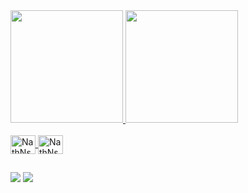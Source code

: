 <!--
**nathNsN/nathNsN** is a ✨ _special_ ✨ repository because its `README.md` (this file) appears on your GitHub profile.

Here are some ideas to get you started:

- 🔭 I’m currently working on ...
- 🌱 I’m currently learning ...
- 👯 I’m looking to collaborate on ...
- 🤔 I’m looking for help with ...
- 💬 Ask me about ...
- 📫 How to reach me: ...
- 😄 Pronouns: ...
- ⚡ Fun fact: ...
-->

<div>
    <a href="https://github.com/nathNsN/nathNsN/edit/main/README.md">
    <img height="180em" src="https://github-readme-stats.vercel.app/api?username=nathNsN&theme=algolia&show_icons=true&include_2022_commits=true"/>
    <img height="180em" src="https://github-readme-stats.vercel.app/api/top-langs/?username=nathNsN&theme=algolia&langs_count=3"/>
</div>

<div style="display: inline_block"><br>
 <img align="center" alt="NathNsN-C#" height="30" width="40" src="https://cdn.jsdelivr.net/gh/devicons/devicon/icons/csharp/csharp-original.svg"> 
 <img align="center" alt="NathNsN-js" height="30" width="40" src="https://cdn.jsdelivr.net/gh/devicons/devicon/icons/javascript/javascript-original.svg"> 
 </div>
    
##

<div>
    <a href="mailto:nathansantos3211@gmail.com"> <img src="https://img.shields.io/badge/Gmail-D14836?style=for-the-badge&logo=gmail&logoColor=white" target="_blank"></a>
     <!---<a href="@nathNsN"> <img src="https://img.shields.io/badge/Telegram-2CA5E0?style=for-the-badge&logo=telegram&logoColor=white" target="_blank"></a>-->
    <a href="https://www.linkedin.com/in/nathan-nascimento-017512137/"> <img src="https://img.shields.io/badge/LinkedIn-0077B5?style=for-the-badge&logo=linkedin&logoColor=white" target="_blank"></a>
</div>
   
